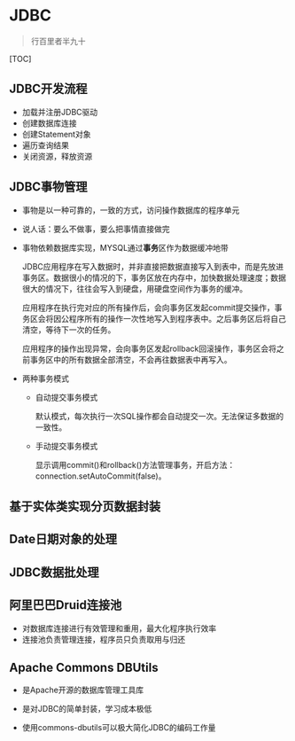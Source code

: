 # JDBC

> 行百里者半九十

[TOC]

## JDBC开发流程

- 加载并注册JDBC驱动
- 创建数据库连接
- 创建Statement对象
- 遍历查询结果
- 关闭资源，释放资源

## JDBC事物管理

- 事物是以一种可靠的，一致的方式，访问操作数据库的程序单元

- 说人话：要么不做事，要么把事情直接做完

- 事物依赖数据库实现，MYSQL通过**事务**区作为数据缓冲地带

  JDBC应用程序在写入数据时，并非直接把数据直接写入到表中，而是先放进事务区。数据很小的情况的下，事务区放在内存中，加快数据处理速度；数据很大的情况下，往往会写入到硬盘，用硬盘空间作为事务的缓冲。

  应用程序在执行完对应的所有操作后，会向事务区发起commit提交操作，事务区会将因公程序所有的操作一次性地写入到程序表中。之后事务区后将自己清空，等待下一次的任务。

  应用程序的操作出现异常，会向事务区发起rollback回滚操作，事务区会将之前事务区中的所有数据全部清空，不会再往数据表中再写入。

- 两种事务模式

  - 自动提交事务模式

    默认模式，每次执行一次SQL操作都会自动提交一次。无法保证多数据的一致性。

  - 手动提交事务模式

    显示调用commit()和rollback()方法管理事务，开启方法：connection.setAutoCommit(false)。

## 基于实体类实现分页数据封装

## Date日期对象的处理

## JDBC数据批处理

## 阿里巴巴Druid连接池

- 对数据库连接进行有效管理和重用，最大化程序执行效率
- 连接池负责管理连接，程序员只负责取用与归还

## Apache Commons DBUtils

- 是Apache开源的数据库管理工具库

- 是对JDBC的简单封装，学习成本极低
- 使用commons-dbutils可以极大简化JDBC的编码工作量

